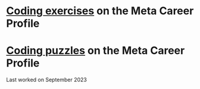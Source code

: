 # [Coding exercises](https://www.metacareers.com/profile/interview_prep_hub/?c=304988765269965) on the Meta Career Profile

# [Coding puzzles](https://www.metacareers.com/profile/coding_puzzles?c=304988765269965) on the Meta Career Profile

Last worked on September 2023